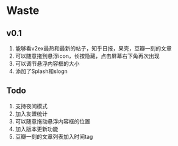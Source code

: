 # Waste

## v0.1
1. 能够看v2ex最热和最新的帖子，知乎日报，果壳，豆瓣一刻的文章
2. 可以随意拖到悬浮icon，长按隐藏，点击屏幕右下角再次出现
3. 可以调节悬浮内容框的大小
4. 添加了Splash和slogn

## Todo
1. 支持夜间模式
2. 加入友盟统计
3. 可以随意拖动悬浮内容框的位置
4. 加入版本更新功能
5. 豆瓣一刻的文章列表加入时间tag
